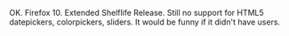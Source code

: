 <p>OK. Firefox 10. Extended Shelflife Release. Still no support for HTML5 datepickers, colorpickers, sliders. It would be funny if it didn't have users.</p>